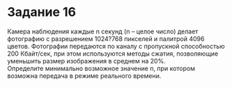 # Задание 16

Камера наблюдения каждые n секунд (n – целое число) делает фотографию
с разрешением 1024?768 пикселей и палитрой 4096 цветов. Фотографии
передаются по каналу с пропускной способностью 200 Кбайт/сек, при этом
используются методы сжатия, позволяющие уменьшить размер изображения
в среднем на 20%.\
Определите минимально возможное значение n, при котором возможна
передача в режиме реального времени.